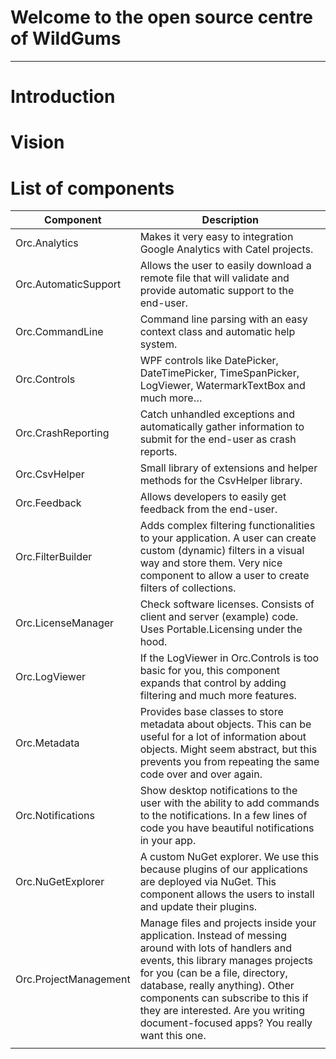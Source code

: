 # Welcome to the open source centre of WildGums
---

# Introduction



# Vision


# List of components

| Component             | Description                                                                                                                                                                                                                                                                                                                                 |
|-----------------------|---------------------------------------------------------------------------------------------------------------------------------------------------------------------------------------------------------------------------------------------------------------------------------------------------------------------------------------------|
| Orc.Analytics         | Makes it very easy to integration Google Analytics with Catel projects.                                                                                                                                                                                                                                                                     |
| Orc.AutomaticSupport  | Allows the user to easily download a remote file that will validate and provide automatic support to the end-user.                                                                                                                                                                                                                          |
| Orc.CommandLine       | Command line parsing with an easy context class and automatic help system.                                                                                                                                                                                                                                                                  |
| Orc.Controls          | WPF controls like DatePicker, DateTimePicker, TimeSpanPicker, LogViewer, WatermarkTextBox and much more…                                                                                                                                                                                                                                    |
| Orc.CrashReporting    | Catch unhandled exceptions and automatically gather information to submit for the end-user as crash reports.                                                                                                                                                                                                                                |
| Orc.CsvHelper         | Small library of extensions and helper methods for the CsvHelper library.                                                                                                                                                                                                                                                                   |
| Orc.Feedback          | Allows developers to easily get feedback from the end-user.                                                                                                                                                                                                                                                                                 |
| Orc.FilterBuilder     | Adds complex filtering functionalities to your application. A user can create custom (dynamic) filters in a visual way and store them. Very nice component to allow a user to create filters of collections.                                                                                                                                |
| Orc.LicenseManager    | Check software licenses. Consists of client and server (example) code. Uses Portable.Licensing under the hood.                                                                                                                                                                                                                              |
| Orc.LogViewer         | If the LogViewer in Orc.Controls is too basic for you, this component expands that control by adding filtering and much more features.                                                                                                                                                                                                      |
| Orc.Metadata          | Provides base classes to store metadata about objects. This can be useful for a lot of information about objects. Might seem abstract, but this prevents you from repeating the same code over and over again.                                                                                                                              |
| Orc.Notifications     | Show desktop notifications to the user with the ability to add commands to the notifications. In a few lines of code you have beautiful notifications in your app.                                                                                                                                                                          |
| Orc.NuGetExplorer     | A custom NuGet explorer. We use this because plugins of our applications are deployed via NuGet. This component allows the users to install and update their plugins.                                                                                                                                                                       |
| Orc.ProjectManagement | Manage files and projects inside your application. Instead of messing around with lots of handlers and events, this library manages projects for you (can be a file, directory, database, really anything). Other components can subscribe to this if they are interested. Are you writing document-focused apps? You really want this one. |
|                       |                                                                                                                                                                                                                                                                                                                                             |

